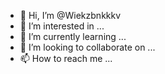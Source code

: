 - 👋 Hi, I’m @Wiekzbnkkkv
- 👀 I’m interested in ...
- 🌱 I’m currently learning ...
- 💞️ I’m looking to collaborate on ...
- 📫 How to reach me ...

<!---
Wiekzbnkkkv/Wiekzbnkkkv is a ✨ special ✨ repository because its `README.md` (this file) appears on your GitHub profile.
You can click the Preview link to take a look at your changes.
--->
